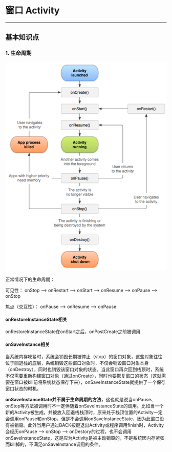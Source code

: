 # 窗口 Activity
***
## 基本知识点

### 1. 生命周期

![](images/activity_lifecycle.png)

正常情况下的生命周期：

可见性： onStop ——> onRestart ——> onStart ——> onResume ——> onPause ——> onStop

焦点（交互性）： onPause ——> onResume ——> onPause

#### onRestoreInstanceState相关
onRestoreInstanceState在onStart之后，onPostCreate之前被调用

#### onSaveInstance相关

当系统内存吃紧时，系统会销毁长期被停止（stop）的窗口对象，这些对象往往位于回退栈的底层，系统销毁这些窗口对象时，不仅会销毁窗口对象本身（onDestroy），同时也销毁该窗口对象的状态。当此窗口再次回到栈顶时，系统不仅需要重新构建窗口对象（通过onCreate），同时也要恢复窗口的状态（这就需要在窗口被kill前将系统状态保存下来），onSaveInstanceState就提供了一个保存窗口状态的时机。

**onSaveInstanceState并不属于生命周期的方法**，这也就是说当onPause、onStop等方法被调用时不一定伴随着onSaveInstanceState的调用。比如当一个新的Activity被生成，并被放入回退栈栈顶时，原来处于栈顶位置的Activity一定会调用onPause和onStop，但是不会调用onSaveInstanceState，因为此窗口没有被销毁。此外当用户通过BACK按键退出Activity或程序调用finish时，Activity会经历onPause ——> onStop ——> onDestory的过程，也不会调用onSaveInstanceState，这是应为Activity是被主动销毁的，不是系统因内存紧张而kill掉的，不满足onSaveInstance调用的条件。







                                                          
